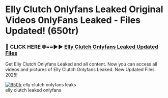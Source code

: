 # Elly Clutch Onlyfans Leaked Original Videos 0nlyFans Leaked - Files Updated! (650tr)

<h3>🔴 CLICK HERE 🌐==►► <a href="https://tinyurl.com/2jnfzry5" rel="nofollow">Elly Clutch Onlyfans Leaked Updated Files</a></h3>

Get Elly Clutch Onlyfans Leaked and all content. Now you can access all videos and pictures of Elly Clutch Onlyfans Leaked. New Updated Files 2025!

[![650tr](https://i.imgur.com/GyGTBgg.gif)](https://tinyurl.com/2jnfzry5)
elly clutch onlyfans leaks<br>
elly clutch leaked onlyfans
